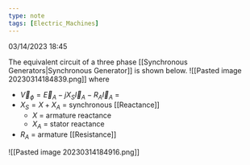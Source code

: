 ```yaml
---
type: note
tags: [Electric_Machines]
---
```

03/14/2023 18:45

  


The equivalent circuit of a three phase [[Synchronous Generators|Synchronous Generator]] is shown below. 
![[Pasted image 20230314184839.png]]
where
- $\vec V_{\phi}=\vec E_{A}-jX_{S}\vec I_{A}-R_{A}\vec I_{A}$ = 
- $X_{S}=X+X_A$ = synchronous [[Reactance]]
	- $X$ = armature reactance
	- $X_A$ = stator reactance
- $R_A$ = armature [[Resistance]]


![[Pasted image 20230314184916.png]]
